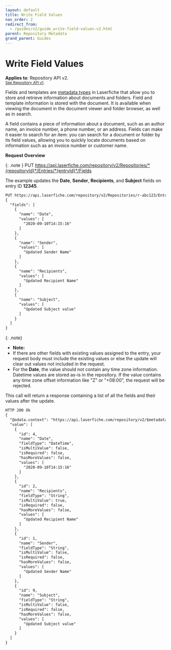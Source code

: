 ```yaml
---
layout: default
title: Write Field Values
nav_order: 2
redirect_from:
  - /guides/v2/guide_write-field-values-v2.html
parent: Repository Metadata
grand_parent: Guides
---
```


<!--© 2024 Laserfiche.
See LICENSE-DOCUMENTATION and LICENSE-CODE in the project root for license information.-->

# Write Field Values
**Applies to**: Repository API v2.
<br/>
<sup>[See Repository API v1](../guide_write-field-values-v1/).</sup>

Fields and templates are [metadata types](https://doc.laserfiche.com/laserfiche.documentation/en-us/Default.htm#Fields_and_Templates.htm) in Laserfiche that allow you to store and retrieve information about documents and folders. Field and template information is stored with the document. It is available when viewing the document in the document viewer and folder browser, as well as in search.

A field contains a piece of information about a document, such as an author name, an invoice number, a phone number, or an address. Fields can make it easier to search for an item: you can search for a document or folder by its field values, allowing you to quickly locate documents based on information such as an invoice number or customer name.

**Request Overview**

{: .note }
PUT https://api.laserfiche.com/repository/v2/Repositories/*{repositoryId}*/Entries/*{entryId}*/Fields

The example updates the **Date**, **Sender**, **Recipients**, and **Subject** fields on entry ID **12345**.

```xml
PUT https://api.laserfiche.com/repository/v2/Repositories/r-abc123/Entries/12345/Fields
{
  "fields": [
    {
      "name": "Date",
      "values": [
        "2020-09-10T14:15:16"
      ]
    },
    {
      "name": "Sender",
      "values": [
        "Updated Sender Name"
      ]
    },
    {
      "name": "Recipients",
      "values": [
        "Updated Recipient Name"
      ]
    },
    {
      "name": "Subject",
      "values": [
        "Updated Subject value"
      ]
    }
  ]
}
```

{: .note}

- **Note:**
- If there are other fields with existing values assigned to the entry, your request body must include the existing values or else the update will clear out values not included in the request.
- For the **Date**, the value should not contain any time zone information. Datetime values are stored as-is in the repository. If the value contains any time zone offset information like "Z" or "+08:00", the request will be rejected.

This call will return a response containing a list of all the fields and their values after the update.

```xml
HTTP 200 Ok
{
  "@odata.context": "https://api.laserfiche.com/repository/v2/$metadata#Collection(Laserfiche.Repository.Field)",
  "value": [
    {
      "id": 4,
      "name": "Date",
      "fieldType": "DateTime",
      "isMultiValue": false,
      "isRequired": false,
      "hasMoreValues": false,
      "values": [
        "2020-09-10T14:15:16"
      ]
    },
    {
      "id": 2,
      "name": "Recipients",
      "fieldType": "String",
      "isMultiValue": true,
      "isRequired": false,
      "hasMoreValues": false,
      "values": [
        "Updated Recipient Name"
      ]
    },
    {
      "id": 1,
      "name": "Sender",
      "fieldType": "String",
      "isMultiValue": false,
      "isRequired": false,
      "hasMoreValues": false,
      "values": [
        "Updated Sender Name"
      ]
    },
    {
      "id": 9,
      "name": "Subject",
      "fieldType": "String",
      "isMultiValue": false,
      "isRequired": false,
      "hasMoreValues": false,
      "values": [
        "Updated Subject value"
      ]
    }
  ]
}
```
